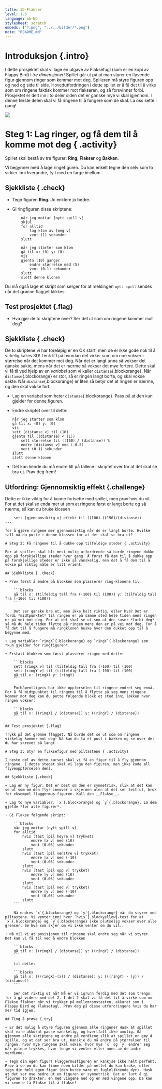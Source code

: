 ```yaml
---
title: 3D-Flakser
level: 1.5
language: nb-NO
stylesheet: scratch
embeds: ["*.png", "../../bilder/*.png"]
note: "README.md"
---
```


# Introduksjon {.intro}

I dette prosjektet skal vi lage en utgave av Flaksefugl (som er en kopi av Flappy Bird) i *tre dimensjoner*! Spillet går ut på at man styrer en flyvende figur gjennom ringer som kommer mot deg. Spilleren må styre figuren opp og ned og side til side. Hovedutfordringen i dette spillet er å få det til å virke som om ringene faktisk kommer mot flakseren, og så forsvinner forbi. Prosjektet er delt inn i to deler siden det er ganske mye vi skal igjennom. I denne første delen skal vi få ringene til å fungere som de skal. La oss sette i gang!

![](flakser.png)

# Steg 1: Lag ringer, og få dem til å komme mot deg { .activity}

Spillet skal bestå av tre figurer: __Ring__, __Flakser__ og __Bakken__. 

Vi begynner med å lage ringefiguren. Du kan enkelt tegne den selv som to sirkler inni hverandre, fylt med en farge imellom.

## Sjekkliste { .check}

+ Tegn figuren __Ring__. Jo enklere jo bedre.

+ Gi ringfiguren disse skriptene:

    ```blocks
	    når jeg mottar [nytt spill v]
		skjul
		for alltid
			lag klon av [meg v]
			vent (1) sekunder
        slutt

	    når jeg starter som klon
		gå til x: (0) y: (0)
		vis
		gjenta (10) ganger
			endre størrelse med (5)
			vent (0.1) sekunder
        slutt
		slett denne klonen
    ```

Du må også lage et skript som sørger for at meldingen `nytt spill` sendes når det grønne flagget klikkes. 

## Test prosjektet {.flag}

+ Hva gjør de to skriptene over? Ser det ut som om ringene kommer mot deg?

## Sjekkliste { .check}

De to skriptene vi har foreløpig er en OK start, men de er ikke gode nok til å virkelig kalles 3D! Tenk litt på hvordan det virker som om noe vokser i størrelse når det kommer mot deg. Når det er langt unna så vokser det ganske sakte, mens når det er nærme så vokser det mye fortere. Dette skal vi få til ved hjelp av en *variabel* som vi kaller `distanse`{.blockorange}. Når `distanse`{.blockorange} er stor, så er ringen langt borte, og skal vokse sakte. Når `distanse`{.blockorange} er liten så betyr det at ringen er nærme, og den skal vokse fort.

+ Lag en variabel som heter `distanse`{.blockorange}. Pass på at den kun gjelder for denne figuren.

+ Endre skriptet over til dette:

    ```blocks
	når jeg starter som klon
	gå til x: (0) y: (0)
	vis
	sett [distanse v] til (10)
	gjenta til ((distanse) < (1))
	    sett størrelse til ((150) / (distanse)) %
		endre [distanse v] med (-0.5)
		vent (0.1) sekunder
    slutt
	slett denne klonen
    ```
    
+ Det kan hende du må endre litt på tallene i skriptet over for at det skal se bra ut. Prøv deg frem!

## Utfordring: Gjennomsiktig effekt {.challenge}

Dette er ikke viktig for å kunne fortsette med spillet, men prøv hvis du vil. For at det skal se enda mer ut som at ringene først er langt borte og så nærme, så kan du bruke klossen

```blocks
    sett [gjennomsiktig v] effekt til ((100)-((150)/(distanse))
---

for å gjøre ringene mer gjennomsiktig når de er langt borte. Hvilke tall må du putte i denne klossen for at det skal se bra ut?

# Steg 2: Få ringene til å dukke opp tilfeldige steder { .activity}

For at spillet skal bli mest mulig utfordrende så burde ringene dukke opp på forskjellige steder hver gang. Å først få dem til å dukke opp på forskjellige steder er ikke så vanskelig, men det å få dem til å vokse på riktig måte er litt vrient. 

## Sjekkliste { .check}

+ Prøv først å endre på blokken som plasserer ring-klonene til 

    ```blocks
	gå til x: (tilfeldig tall fra (-100) til (100)) y: (tilfeldig tall fra (-100) til (100))
    ```
    
    Det ser ganske bra ut, men ikke helt riktig, eller hva? Det er fordi *midtpunktet* til ringen er på samme sted hele tiden mens ringen er på vei mot deg. For at det skal se ut som at den suser *forbi deg* så må du hele tiden flytte på ringen mens den er på vei mot deg. For å få det til å fungere må ringklonen huske hvor den dukket opp til å begynne med. 

+ Lag variabler `ringX`{.blockorange} og `ringY`{.blockorange} som *kun gjelder for ringfiguren*.

+ Erstatt blokken som først plasserer ringen med dette:

    ```blocks
	sett [ringX v] til (tilfeldig tall fra (-100) til (100)
	sett [ringY v] til (tilfeldig tall fra (-100) til (100)
	gå til x: (ringX) y: (ringY)
    ```
    
    Forhåpentligvis har ikke oppførselen til ringene endret seg ennå. For å få midtpunktet til ringene til å flytte på seg mens ringene kommer mot deg kan du putte følgende blokk et sted inni løkken hvor ringen vokser:
    
    ```blocks
	gå til x: ((ringX) / (distanse)) y: ((ringY) / (distanse))
    ```

## Test prosjektet {.flag}

Trykk på det grønne flagget. Nå burde det se ut som om ringene virkelig kommer mot deg! Nå kan du ta et pust i bakken og se over det du har skrevet så langt. 

# Steg 3: Styr en flaksefigur med piltastene { .activity}

I neste del av dette kurset skal vi få en figur til å fly gjennom ringene. I dette steget skal vi lage den figuren, men ikke kode all flyveoppførselen dens.

## Sjekkliste {.check}

+ Lag en ny figur. Det er best om den er symmetrisk, slik at det kan se ut som om den flyr innover i skjermen uten at det ser teit ut, bruk for eksempel flaggermus-figuren. Kall den __Flakse__.

+ Lag to nye variabler, `x`{.blockorange} og `y`{.blockorange}. La dem gjelde *for alle figurer*. 

+ Gi Flakse følgende skript:

    ```blocks
	når jeg mottar [nytt spill v]
	for alltid
		hvis (tast [pil høyre v] trykket)
			endre [x v] med (10)
			vent (0.05) sekunder
        slutt
		hvis (tast [pil venstre v] trykket)
			endre [x v] med (-10)
			vent (0.05) sekunder
        slutt
		hvis (tast [pil opp v] trykket)
	    	endre [y v] med (10)
			vent (0.05) sekunder
        slutt
		hvis (tast [pil ned v] trykket)
			endre [y v] med (-10)
			vent (0.05) sekunder
        slutt
    ```
    
    Nå endres `x`{.blockorange} og `y`{.blockorange} når du styrer med piltastene. Vi venter inni hver `hvis`{.blockyellow}-test for at `x`{.blockorange} og `y`{.blockorange} ikke plutselig vokser over alle grenser. Se hva som skjer om vi ikke venter om du vil..

+ Nå vil vi at posisjonen til ringene skal endre seg når vi styrer. Det kan vi få til ved å endre blokken

    ```blocks
	gå til x: ((ringX) / (distanse)) y: ((ringY) / (distanse))
    ```

    til dette:

    ```blocks
	gå til x: (((ringX)-(x)) / (distanse)) y: (((ringY) - (y)) / (distanse))
    ```
    
    Ser det riktig ut nå? Nå er vi igrunn ferdig med det som trengs for å gå videre med del 2. I del 2 skal vi få det til å virke som om Flakse flakser når vi trykker på mellomromstasten, akkurat som i Flappy Bird og Flaksefugl. Prøv deg på disse utfordringene hvis du har mer tid igjen.

## Ting å prøve {.try}

+ Er det mulig å styre figuren gjennom alle ringene? Husk at spillet skal være akkurat passe vanskelig, og hvertfall ikke umulig. Gå gjennom alle skriptene og endre på verdiene slik at spillet er gøy å spille, og at det ser bra ut. Kanskje du må endre på størrelsen til ringen, hvor mye ringene skal vokse, hvor mye `x` og `y` endrer seg når pilene trykkes, hvor lenge vi venter eller noen av de andre verdiene.

+ Tegn din egen figur! Flaggermusfiguren er kankjse ikke helt perfekt. Prøv å se om du kan finne noen bilder på nettet du kan bruke, eller tegn din helt egen figur (den burde være et fugleliknende dyr). Husk at det ser mye bedre ut om figuren er symmetrisk. Det er lurt å gi figuren to drakter; en med vingene ned og en med vingene opp. Da kan vi senere få Flakse til å flakse!
